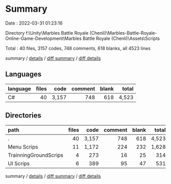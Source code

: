 # Summary

Date : 2022-03-31 01:23:16

Directory f:\Unity\Marbles Battle Royale (Chenli)\Marbles-Battle-Royale-Online-Game-Development\Marbles Battle Royale (Chenli)\Assets\Scripts

Total : 40 files,  3157 codes, 748 comments, 618 blanks, all 4523 lines

summary / [details](details.md) / [diff summary](diff.md) / [diff details](diff-details.md)

## Languages
| language | files | code | comment | blank | total |
| :--- | ---: | ---: | ---: | ---: | ---: |
| C# | 40 | 3,157 | 748 | 618 | 4,523 |

## Directories
| path | files | code | comment | blank | total |
| :--- | ---: | ---: | ---: | ---: | ---: |
| . | 40 | 3,157 | 748 | 618 | 4,523 |
| Menu Scrips | 11 | 1,172 | 224 | 232 | 1,628 |
| TrainningGroundScrips | 4 | 273 | 16 | 25 | 314 |
| UI Scrips | 6 | 389 | 95 | 47 | 531 |

summary / [details](details.md) / [diff summary](diff.md) / [diff details](diff-details.md)